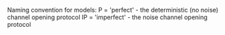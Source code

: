 Naming convention for models:
P = 'perfect' - the deterministic (no noise) channel opening protocol
IP = 'imperfect' - the noise channel opening protocol
